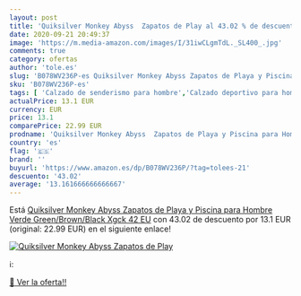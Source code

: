 ```yaml
---
layout: post
title: 'Quiksilver Monkey Abyss  Zapatos de Play al 43.02 % de descuento'
date: 2020-09-21 20:49:37
image: 'https://m.media-amazon.com/images/I/31iwCLgmTdL._SL400_.jpg'
comments: true
category: ofertas
author: 'tole.es'
slug: 'B078WV236P-es Quiksilver Monkey Abyss Zapatos de Playa y Piscina para...'
sku: 'B078WV236P-es'
tags: [ 'Calzado de senderismo para hombre','Calzado deportivo para hombre','Chanclas y sandalias de piscina para hombre','Zapatillas de senderismo para hombre','Zapatillas y calzado deportivo para hombre','Zapatos','Zapatos para hombre','Zapatos y complementos','zapatos', ]
actualPrice: 13.1 EUR
currency: EUR
price: 13.1
comparePrice: 22.99 EUR
prodname: 'Quiksilver Monkey Abyss  Zapatos de Playa y Piscina para Hombre  Verde  Green/Brown/Black Xgck   42 EU'
country: 'es'
flag: '🇪🇸'
brand: ''
buyurl: 'https://www.amazon.es/dp/B078WV236P/?tag=tolees-21'
descuento: '43.02'
average: '13.161666666666667'
---
```


Está [Quiksilver Monkey Abyss  Zapatos de Playa y Piscina para Hombre  Verde  Green/Brown/Black Xgck   42 EU](https://www.amazon.es/dp/B078WV236P/?tag=tolees-21) con 43.02 de descuento por 13.1 EUR (original: 22.99 EUR) en el siguiente enlace!

[![Quiksilver Monkey Abyss  Zapatos de Play](https://m.media-amazon.com/images/I/31iwCLgmTdL._SL400_.jpg)](https://www.amazon.es/dp/B078WV236P/?tag=tolees-21)

ℹ️:


[🛒 Ver la oferta!!](https://www.amazon.es/dp/B078WV236P/?tag=tolees-21)
